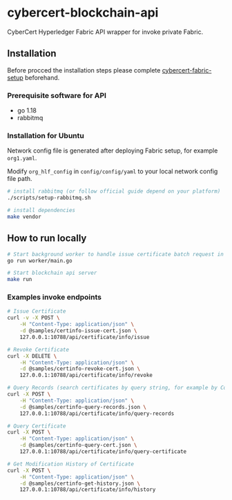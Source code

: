 # cybercert-blockchain-api

CyberCert Hyperledger Fabric API wrapper for invoke private Fabric.

## Installation

Before procced the installation steps please complete [cybercert-fabric-setup](https://github.com/handysama/cybercert-fabric-setup#how-to-setup-on-debianubuntu) beforehand.

### Prerequisite software for API

- go 1.18
- rabbitmq

### Installation for Ubuntu

Network config file is generated after deploying Fabric setup, for example `org1.yaml`.

Modify `org_hlf_config` in `config/config/yaml` to your local network config file path.

```bash
# install rabbitmq (or follow official guide depend on your platform)
./scripts/setup-rabbitmq.sh

# install dependencies
make vendor
```

## How to run locally

```bash
# Start background worker to handle issue certificate batch request in separate terminal
go run worker/main.go

# Start blockchain api server
make run
```

### Examples invoke endpoints

```bash
# Issue Certificate
curl -v -X POST \
    -H "Content-Type: application/json" \
    -d @samples/certinfo-issue-cert.json \
    127.0.0.1:10788/api/certificate/info/issue

# Revoke Certificate
curl -X DELETE \
    -H "Content-Type: application/json" \
    -d @samples/certinfo-revoke-cert.json \
    127.0.0.1:10788/api/certificate/info/revoke

# Query Records (search certificates by query string, for example by CourseId)
curl -X POST \
    -H "Content-Type: application/json" \
    -d @samples/certinfo-query-records.json \
    127.0.0.1:10788/api/certificate/info/query-records

# Query Certificate
curl -X POST \
    -H "Content-Type: application/json" \
    -d @samples/certinfo-query-cert.json \
    127.0.0.1:10788/api/certificate/info/query-certificate

# Get Modification History of Certificate
curl -X POST \
    -H "Content-Type: application/json" \
    -d @samples/certinfo-get-history.json \
    127.0.0.1:10788/api/certificate/info/history
```
